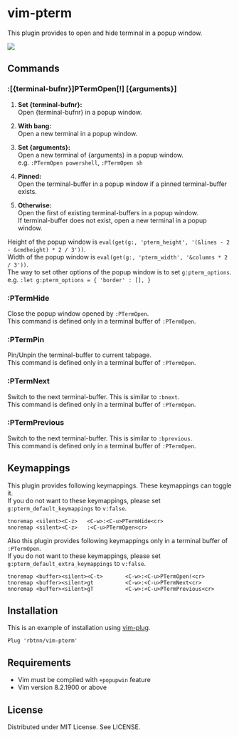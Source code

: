 
# vim-pterm
This plugin provides to open and hide terminal in a popup window.  

![](https://raw.githubusercontent.com/rbtnn/vim-pterm/main/pterm.gif)

## Commands

### :[{terminal-bufnr}]PTermOpen[!] [{arguments}]
1. __Set {terminal-bufnr}:__  
    Open {terminal-bufnr} in a popup window.  

2. __With bang:__  
    Open a new terminal in a popup window.  

3. __Set {arguments}:__  
    Open a new terminal of {arguments} in a popup window.  
    e.g. `:PTermOpen powershell`, `:PTermOpen sh`  

4. __Pinned:__  
    Open the terminal-buffer in a popup window if a pinned terminal-buffer exists.

5. __Otherwise:__  
    Open the first of existing terminal-buffers in a popup window.   
    If terminal-buffer does not exist, open a new terminal in a popup window.  

Height of the popup window is `eval(get(g:, 'pterm_height', '(&lines - 2 - &cmdheight) * 2 / 3'))`.  
Width of the popup window is `eval(get(g:, 'pterm_width', '&columns * 2 / 3'))`.  
The way to set other options of the popup window is to set `g:pterm_options`.  
e.g. `:let g:pterm_options = { 'border' : [], }`  

### :PTermHide
Close the popup window opened by `:PTermOpen`.  
This command is defined only in a terminal buffer of `:PTermOpen`.  

### :PTermPin
Pin/Unpin the terminal-buffer to current tabpage.  
This command is defined only in a terminal buffer of `:PTermOpen`.  

### :PTermNext
Switch to the next terminal-buffer. This is similar to `:bnext`.  
This command is defined only in a terminal buffer of `:PTermOpen`.  

### :PTermPrevious
Switch to the next terminal-buffer. This is similar to `:bprevious`.  
This command is defined only in a terminal buffer of `:PTermOpen`.  

## Keymappings
This plugin provides following keymappings. These keymappings can toggle it.  
If you do not want to these keymappings, please set `g:pterm_default_keymappings` to `v:false`.  

```
tnoremap <silent><C-z>   <C-w>:<C-u>PTermHide<cr>
nnoremap <silent><C-z>   :<C-u>PTermOpen<cr>
```

Also this plugin provides following keymappings only in a terminal buffer of `:PTermOpen`.  
If you do not want to these keymappings, please set `g:pterm_default_extra_keymappings` to `v:false`.  

```
tnoremap <buffer><silent><C-t>       <C-w>:<C-u>PTermOpen!<cr>
tnoremap <buffer><silent>gt          <C-w>:<C-u>PTermNext<cr>
nnoremap <buffer><silent>gT          <C-w>:<C-u>PTermPrevious<cr>
```

## Installation
This is an example of installation using [vim-plug](https://github.com/junegunn/vim-plug).

```
Plug 'rbtnn/vim-pterm'
```

## Requirements
* Vim must be compiled with `+popupwin` feature
* Vim version 8.2.1900 or above

## License
Distributed under MIT License. See LICENSE.

